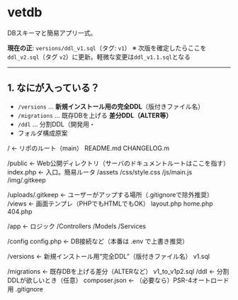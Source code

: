 # vetdb
DBスキーマと簡易アプリ一式。

**現在の正**: `versions/ddl_v1.sql`（タグ: `v1`） 
※ 次版を確定したらここを `ddl_v2.sql`（タグ `v2`）に更新。軽微な変更は`ddl_v1.1.sql`となる

---

## 1. なにが入っている？
- `/versions` … **新規インストール用の完全DDL**（版付きファイル名）
- `/migrations` … 既存DBを上げる **差分DDL（ALTER等）**
- `/ddl` … 分割DDL（開発用・
- フォルダ構成原案

/                 ← リポのルート（main）
  README.md
  CHANGELOG.m

/public         ← Web公開ディレクトリ（サーバのドキュメントルートはここを指す）
    index.php     ← 入口。簡易ルータ
  /assets
      /css/style.css
      /js/main.js
      /img/.gitkeep

/uploads/.gitkeep  ← ユーザーがアップする場所（.gitignoreで除外推奨）
/views          ← 画面テンプレ（PHPでもHTMLでもOK）
    layout.php
    home.php
    404.php

/app            ← ロジック
    /Controllers
    /Models
    /Services

/config
    config.php    ← DB接続など（本番は .env で上書き推奨）

/versions       ← 新規インストール用“完全DDL”（版付きファイル名）
    v1.sql

/migrations     ← 既存DBを上げる差分（ALTERなど）
    v1_to_v1p2.sql
/ddl            ← 分割DDLが欲しいとき（任意）
  composer.json   ← （必要なら）PSR-4オートロード用
  .gitignore
